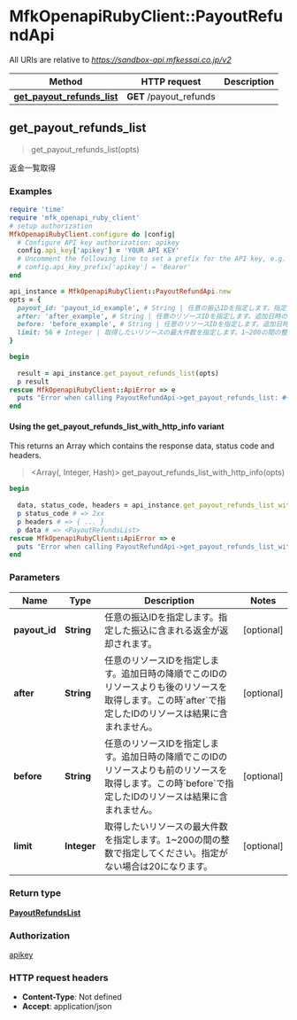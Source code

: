 # MfkOpenapiRubyClient::PayoutRefundApi

All URIs are relative to *https://sandbox-api.mfkessai.co.jp/v2*

| Method | HTTP request | Description |
| ------ | ------------ | ----------- |
| [**get_payout_refunds_list**](PayoutRefundApi.md#get_payout_refunds_list) | **GET** /payout_refunds |  |


## get_payout_refunds_list

> <PayoutRefundsList> get_payout_refunds_list(opts)



返金一覧取得

### Examples

```ruby
require 'time'
require 'mfk_openapi_ruby_client'
# setup authorization
MfkOpenapiRubyClient.configure do |config|
  # Configure API key authorization: apikey
  config.api_key['apikey'] = 'YOUR API KEY'
  # Uncomment the following line to set a prefix for the API key, e.g. 'Bearer' (defaults to nil)
  # config.api_key_prefix['apikey'] = 'Bearer'
end

api_instance = MfkOpenapiRubyClient::PayoutRefundApi.new
opts = {
  payout_id: 'payout_id_example', # String | 任意の振込IDを指定します。指定した振込に含まれる返金が返却されます。
  after: 'after_example', # String | 任意のリソースIDを指定します。追加日時の降順でこのIDのリソースよりも後のリソースを取得します。この時`after`で指定したIDのリソースは結果に含まれません。
  before: 'before_example', # String | 任意のリソースIDを指定します。追加日時の降順でこのIDのリソースよりも前のリソースを取得します。この時`before`で指定したIDのリソースは結果に含まれません。
  limit: 56 # Integer | 取得したいリソースの最大件数を指定します。1~200の間の整数で指定してください。指定がない場合は20になります。
}

begin
  
  result = api_instance.get_payout_refunds_list(opts)
  p result
rescue MfkOpenapiRubyClient::ApiError => e
  puts "Error when calling PayoutRefundApi->get_payout_refunds_list: #{e}"
end
```

#### Using the get_payout_refunds_list_with_http_info variant

This returns an Array which contains the response data, status code and headers.

> <Array(<PayoutRefundsList>, Integer, Hash)> get_payout_refunds_list_with_http_info(opts)

```ruby
begin
  
  data, status_code, headers = api_instance.get_payout_refunds_list_with_http_info(opts)
  p status_code # => 2xx
  p headers # => { ... }
  p data # => <PayoutRefundsList>
rescue MfkOpenapiRubyClient::ApiError => e
  puts "Error when calling PayoutRefundApi->get_payout_refunds_list_with_http_info: #{e}"
end
```

### Parameters

| Name | Type | Description | Notes |
| ---- | ---- | ----------- | ----- |
| **payout_id** | **String** | 任意の振込IDを指定します。指定した振込に含まれる返金が返却されます。 | [optional] |
| **after** | **String** | 任意のリソースIDを指定します。追加日時の降順でこのIDのリソースよりも後のリソースを取得します。この時&#x60;after&#x60;で指定したIDのリソースは結果に含まれません。 | [optional] |
| **before** | **String** | 任意のリソースIDを指定します。追加日時の降順でこのIDのリソースよりも前のリソースを取得します。この時&#x60;before&#x60;で指定したIDのリソースは結果に含まれません。 | [optional] |
| **limit** | **Integer** | 取得したいリソースの最大件数を指定します。1~200の間の整数で指定してください。指定がない場合は20になります。 | [optional] |

### Return type

[**PayoutRefundsList**](PayoutRefundsList.md)

### Authorization

[apikey](../README.md#apikey)

### HTTP request headers

- **Content-Type**: Not defined
- **Accept**: application/json

